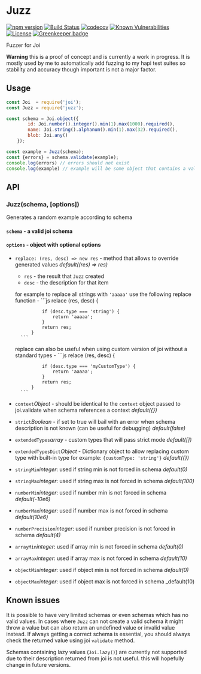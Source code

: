 # Juzz

[![npm version](https://img.shields.io/npm/v/juzz.svg)](https://www.npmjs.com/package/juzz)
[![Build Status](https://travis-ci.org/yonjah/juzz.svg?branch=master)](https://travis-ci.org/yonjah/juzz)
[![codecov](https://codecov.io/gh/yonjah/juzz/branch/master/graph/badge.svg)](https://codecov.io/gh/yonjah/juzz)
[![Known Vulnerabilities](https://snyk.io/test/npm/juzz/badge.svg)](https://snyk.io/test/npm/juzz)
[![License](https://img.shields.io/npm/l/juzz.svg?maxAge=2592000?style=plastic)](https://github.com/yonjah/juzz/blob/master/LICENSE) [![Greenkeeper badge](https://badges.greenkeeper.io/yonjah/juzz.svg)](https://greenkeeper.io/)

Fuzzer for Joi 

**Warning** this is a proof of concept and is currently a work in progress.
It is mostly used by me to automatically add fuzzing to my hapi test suites so stability and accuracy though important is not a major factor.

## Usage 

```js
const Joi  = require('joi');
const Juzz = require('juzz');

const schema = Joi.object({
        id: Joi.number().integer().min(1).max(1000).required(),
        name: Joi.string().alphanum().min(1).max(32).required(),
        blob: Joi.any()
    });

const example = Juzz(schema);
const {errors} = schema.validate(example);
console.log(errors) // errors should not exist
console.log(example) // example will be some object that contains a valid
```


## API
### Juzz(schema, [options])

Generates a random example according to schema
#### `schema` - a valid joi schema

#### `options` - object with optional options 
- `replace: (res, desc) => new res` - method that allows to override generated values _default((res) => res)_
    + `res` - the result that `Juzz` created
    + `desc` - the description for that item
    
    for example to replace all strings with `'aaaaa'` use the following replace function -
        ```js
            relace (res, desc) {

                if (desc.type === 'string') {
                    return 'aaaaa';
                }
                return res;
            }
        ```
    replace can also be useful when using custom version of joi without a standard types -
        ```js
            relace (res, desc) {

                if (desc.type === 'myCustomType') {
                    return 'aaaaa';
                }
                return res;
            }
        ```

- `context`_Object_ - should be identical to the `context` object passed to joi.validate when schema references a context _default({})_
- `strict`_Boolean_ - if set to true will bail with an error when schema description is not known (can be useful for debugging) _default(false)_
- `extendedTypes`_array_ - custom types that will pass strict mode _default([])_
- `extendedTypesDict`_Object_ - Dictionary object to allow replacing custom type with built-in type for example: `{customType: 'string'}`  _default({})_
- `stringMin`_integer_: used if string min is not forced in schema _default(0)_
- `stringMax`_integer_: used if string max is not forced in schema _default(100)_
- `numberMin`_integer_: used if number min is not forced in schema _default(-10e6)_
- `numberMax`_integer_: used if number max is not forced in schema _default(10e6)_
- `numberPrecision`_integer_: used if number precision is not forced in schema _default(4)_
- `arrayMin`_integer_: used if array min is not forced in schema _default(0)_
- `arrayMax`_integer_: used if array max is not forced in schema _default(10)_
- `objectMin`_integer_: used if object min is not forced in schema _default(0)_
- `objectMax`_integer_: used if object max is not forced in schema _default(10)


## Known issues
It is possible to have very limited schemas or even schemas which has no valid values. In cases where `Juzz` can not create a valid schema it might throw a value but can also return an undefined value or invalid value instead.
If always getting a correct schema is essential, you should always check the returned value using joi `validate` method.

Schemas containing lazy values (`Joi.lazy()`) are currently not supported due to their description returned from joi is not useful.
this will hopefully change in future versions.

